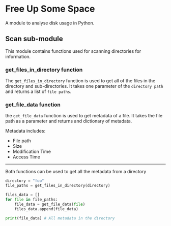 # Free Up Some Space

A module to analyse disk usage in Python.

## Scan sub-module

This module contains functions used for scanning directories for information.

### get_files_in_directory function

The `get_files_in_directory` function is used to get all of the files in the directory and sub-directories. It takes one parameter of the  `directory path` and returns a list of `file paths`.

### get_file_data function

the `get_file_data` function is used to get metadata of a file. It takes the file path as a parameter and returns and dictionary of metadata.

Metadata includes:

- File path
- Size
- Modification Time
- Access Time

---

Both functions can be used to get all the metadata from a directory

```python
directory = "foo"
file_paths = get_files_in_directory(directory)

files_data = []
for file in file_paths:
    file_data = get_file_data(file)
    files_data.append(file_data)

print(file_data) # All metadata in the directory
```